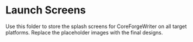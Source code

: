 # Launch Screens

Use this folder to store the splash screens for CoreForgeWriter on all target platforms. Replace the placeholder images with the final designs.
